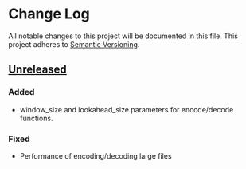 # Change Log
All notable changes to this project will be documented in this file.
This project adheres to [Semantic Versioning](http://semver.org/).

## [Unreleased]
### Added
- window_size and lookahead_size parameters for encode/decode functions.

### Fixed
- Performance of encoding/decoding large files

[Unreleased]: https://github.com/johan-sports/pyheatshrink/compare/v0.1.2...HEAD